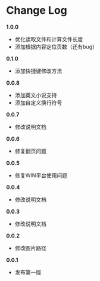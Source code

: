 # Change Log

**1.0.0**

- 优化读取文件和计算文件长度
- 添加根据内容定位页数（还有bug）

**0.1.0**

- 添加快捷键修改方法

**0.0.8**

- 添加英文小说支持
- 添加自定义换行符号

**0.0.7**

- 修改说明文档

**0.0.6**

- 修复翻页问题

**0.0.5**

- 修复WIN平台使用问题

**0.0.4**

- 修改说明文档

**0.0.3**

- 修改说明文档

**0.0.2**

- 修改图片路径

**0.0.1**

- 发布第一版

